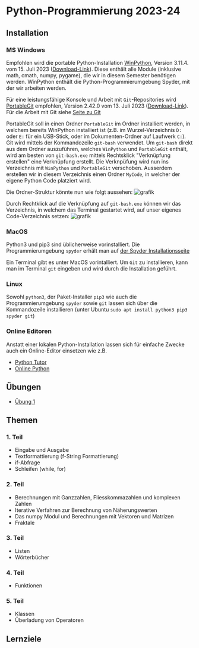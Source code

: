 # Python-Programmierung 2023-24

## Installation

### MS Windows

Empfohlen wird die portable Python-Installation [WinPython](https://github.com/winpython/winpython), Version 3.11.4. vom 15. Juli 2023 ([Download-Link](https://github.com/winpython/winpython/releases/download/6.4.20230625final/Winpython64-3.11.4.0.exe)). Diese enthält alle Module (inklusive math, cmath, numpy, pygame), die wir in diesem Semester benötigen werden. WinPython enthält die Python-Programmierumgebung Spyder, mit der wir arbeiten werden.

Für eine leistungsfähige Konsole und Arbeit mit `Git`-Repositories wird [PortableGit](https://github.com/git-for-windows/git) empfohlen, Version 2.42.0 vom 13. Juli 2023 ([Download-Link](https://github.com/git-for-windows/git/releases/download/v2.42.0.windows.1/Git-2.42.0-64-bit.exe)). Für die Arbeit mit Git siehe [Seite zu Git](GIT.md)

PortableGit soll in einen Ordner `PortableGit` im Ordner installiert werden, in welchem bereits WinPython installiert ist (z.B. im Wurzel-Verzeichnis `D:` oder `E:` für ein USB-Stick, oder im Dokumenten-Ordner auf Laufwerk `C:`). Git wird mittels der
Kommandozeile `git-bash` verwendet. Um `git-bash` direkt aus dem Ordner auszuführen, welches `WinPython` und `PortableGit` enthält, wird am besten von `git-bash.exe` mittels Rechtsklick "Verknüpfung erstellen" eine Verknüpfung erstellt. Die Verknpüfung wird nun ins Verzeichnis mit `WinPython` und `PortableGit` verschoben. Ausserdem erstellen wir in diesem Verzeichnis einen Ordner `MyCode`, in welcher der eigene Python Code platziert wird.

Die Ordner-Struktur könnte nun wie folgt aussehen:
![grafik](https://user-images.githubusercontent.com/40485433/131446510-0f393315-001b-4161-b1a6-75ff74f86606.png)

Durch Rechtklick auf die Verknüpfung auf `git-bash.exe` können wir das Verzeichnis, in welchem das Terminal gestartet wird, auf unser eigenes Code-Verzeichnis setzen:
![grafik](https://user-images.githubusercontent.com/40485433/131446801-2b9c42b5-4374-43c9-8c7e-01e20851b617.png)

### MacOS

Python3 und pip3 sind üblicherweise vorinstalliert. Die Programmierumgebung `spyder` erhält man auf [der Spyder Installationsseite](https://docs.spyder-ide.org/current/installation.html)

Ein Terminal gibt es unter MacOS vorintalliert. Um `Git` zu installieren, kann man im Terminal `git` eingeben und wird durch die Installation geführt.

### Linux

Sowohl `python3`, der Paket-Installer `pip3` wie auch die Programmierumgebung `spyder` sowie `git` lassen sich über die Kommandozeile installieren (unter Ubuntu `sudo apt install python3 pip3 spyder git`)

### Online Editoren

Anstatt einer lokalen Python-Installation lassen sich für einfache Zwecke auch ein Online-Editor einsetzen wie z.B.

- [Python Tutor](https://pythontutor.com/)
- [Online Python](https://www.online-python.com/)

## Übungen

- [Übung 1](https://classroom.github.com/a/qO6T_1gF)

## Themen

### 1. Teil

- Eingabe und Ausgabe
- Textformattierung (f-String Formattierung)
- if-Abfrage
- Schleifen (while, for)

### 2. Teil

- Berechnungen mit Ganzzahlen, Fliesskommazahlen und komplexen Zahlen
- Iterative Verfahren zur Berechnung von Näherungswerten
- Das numpy Modul und Berechnungen mit Vektoren und Matrizen
- Fraktale

### 3. Teil

- Listen
- Wörterbücher

### 4. Teil

- Funktionen

### 5. Teil

- Klassen
- Überladung von Operatoren

## Lernziele
